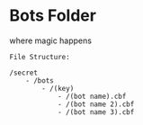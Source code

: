 # Bots Folder
where magic happens
```
File Structure:

/secret
    - /bots
        - /(key)
            - /(bot name).cbf
            - /(bot name 2).cbf
            - /(bot name 3).cbf
```